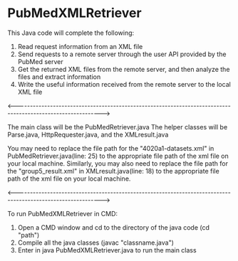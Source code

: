 # PubMedXMLRetriever
 This Java code will complete the following:
  1. Read request information from an XML file
  2. Send requests to a remote server through the user API provided by the PubMed server
  3. Get the returned XML files from the remote server, and then analyze the files and extract information
  4. Write the useful information received from the remote server to the local XML file
  
  
<------------------------------------------------------------------------------------------------------------>

The main class will be the PubMedRetriever.java
The helper classes will be Parse.java, HttpRequester.java, and the XMLresult.java

You may need to replace the file path for the "4020a1-datasets.xml" in PubMedRetriever.java(line: 25) to the
appropriate file path of the xml file on your local machine.
Similarly, you may also need to replace the file path for the "group5_result.xml" in XMLresult.java(line: 18) to the
appropriate file path of the xml file on your local machine.

<------------------------------------------------------------------------------------------------------------>

To run PubMedXMLRetriever in CMD:

1. Open a CMD window and cd to the directory of the java code (cd "path")
2. Compile all the java classes (javac "classname.java")
3. Enter in java PubMedXMLRetriever.java to run the main class
